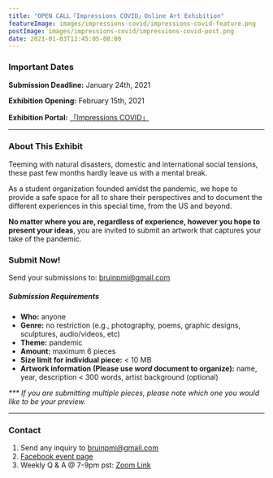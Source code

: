 ```yaml
---
title: "OPEN CALL「Impressions COVID」Online Art Exhibition"
featureImage: images/impressions-covid/impressions-covid-feature.png
postImage: images/impressions-covid/impressions-covid-post.png
date: 2021-01-03T12:45:05-08:00
---
```


### Important Dates

**Submission Deadline:** January 24th, 2021

**Exhibition Opening:** February 15th, 2021 

**Exhibition Portal:** [「Impressions COVID」]("https://bpmiucla.com/posts")

---

### About This Exhibit 

Teeming with natural disasters, domestic and international social tensions, these past few months hardly leave us with a mental break. 

As a student organization founded amidst the pandemic, we hope to provide a safe space for all to share their perspectives and to document the different experiences in this special time, from the US and beyond. 

**No matter where you are, regardless of experience, however you hope to present your ideas**, you are invited to submit an artwork that captures your take of the pandemic. 

### Submit Now!

Send your submissions to: bruinpmi@gmail.com

##### Submission Requirements
- **Who:** anyone
- **Genre:** no restriction (e.g., photography, poems, graphic designs, sculptures, audio/videos, etc)
- **Theme:** pandemic
- **Amount:** maximum 6 pieces
- **Size limit for individual piece:**  < 10 MB
- **Artwork information (Please use _word_ document to organize):** name, year, description < 300 words, artist background (optional) 

_\*\*\* If you are submitting multiple pieces, please note which one you would like to be your preview._

---

### Contact

1. Send any inquiry to bruinpmi@gmail.com 
2. [Facebook event page](https://fb.me/e/UZ973elu)
3. Weekly Q & A @ 7-9pm pst: [Zoom Link](https://ucla.zoom.us/j/95459179137?pwd=V1lMMWJOMGlHSFRMbVAwYTgrbnhWUT09)

